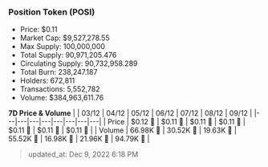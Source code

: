 
  ### Position Token (POSI)
  - Price: $0.11
  - Market Cap: $9,527,278.55
  - Max Supply: 100,000,000
  - Total Supply: 90,971,205.476
  - Circulating Supply: 90,732,958.289
  - Total Burn: 238,247.187
  - Holders: 672,811
  - Transactions: 5,552,782
  - Volume: $384,963,611.76

  **7D Price & Volume**
  | | 03&#x2F;12 | 04&#x2F;12 | 05&#x2F;12 | 06&#x2F;12 | 07&#x2F;12 | 08&#x2F;12 | 09&#x2F;12 |
  |---|---|---|---|---|---|---|---|
  | Price | $0.12 🔻 | $0.11 🔻 | $0.11 🚀 | $0.11 🔻 | $0.11 🔻 | $0.11 🔻 | $0.11 🔻 |
  | Volume | 66.98K 🚀 | 30.52K 🔻 | 19.63K 🔻 | 55.52K 🚀 | 16.98K 🔻 | 21.96K 🚀 | 94.79K 🚀 |

  > updated_at: Dec 9, 2022 6:18 PM
